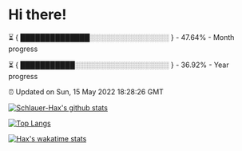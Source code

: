 # Hi there!

⏳ { ██████████████░░░░░░░░░░░░░░░░ } - 47.64% - Month progress

⏳ { ███████████░░░░░░░░░░░░░░░░░░░ } - 36.92% - Year progress

⏰ Updated on Sun, 15 May 2022 18:28:26 GMT


[![Schlauer-Hax's github stats](https://github-readme-stats.vercel.app/api?username=Schlauer-Hax&show_icons=true&theme=dark&count_private=true)](https://github.com/Schlauer-Hax)


[![Top Langs](https://github-readme-stats.vercel.app/api/top-langs/?username=Schlauer-Hax&layout=compact&theme=dark)](https://github.com/Schlauer-Hax?tab=repositories)


[![Hax's wakatime stats](https://github-readme-stats.vercel.app/api/wakatime?username=Hax&theme=dark)](https://wakatime.com/@Hax)

